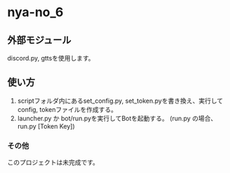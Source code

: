# nya-no_6

## 外部モジュール
discord.py, gttsを使用します。

## 使い方
1. scriptフォルダ内にあるset_config.py, set_token.pyを書き換え、実行してconfig, tokenファイルを作成する。
2. launcher.py か bot/run.pyを実行してBotを起動する。 (run.py の場合、 run.py [Token Key])

### その他
このプロジェクトは未完成です。
